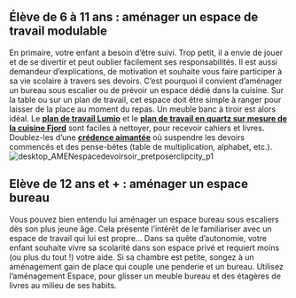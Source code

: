 ## Élève de 6 à 11 ans : aménager un espace de travail modulable
En primaire, votre enfant a besoin d’être suivi. Trop petit, il a envie de jouer et de se divertir et peut oublier facilement ses responsabilités. Il est aussi demandeur d’explications, de motivation et souhaite vous faire participer à sa vie scolaire à travers ses devoirs.
C’est pourquoi il convient d’aménager un bureau sous escalier ou de prévoir un espace dédié dans la cuisine.
Sur la table ou sur un plan de travail, cet espace doit être simple à ranger pour laisser de la place au moment du repas. Un meuble banc à tiroir est alors idéal.
Le [**plan de travail Lumio**](/cuisine-lumio-FPC200553) et le [**plan de travail en quartz sur mesure de la cuisine Fjord**](/cuisine-fjord-FPC200539) sont faciles à nettoyer, pour recevoir cahiers et livres. Doublez-les d’une [**crédence aimantée**](/credences-aimantees-FPC3019450) où suspendre les devoirs commencés et des pense-bêtes (table de multiplication, alphabet, etc.).
![desktop_AMENespacedevoirsoir_pretposerclipcity_p1](//statics.lapeyre.fr/img/contrib/2bdd4da30020cf75/desktop_AMENespacedevoirsoir_pretposerclipcity_p1.jpg)
##
## Elève de 12 ans et + : aménager un espace bureau
Vous pouvez bien entendu lui aménager un espace bureau sous escaliers dès son plus jeune âge. Cela présente l’intérêt de le familiariser avec un espace de travail qui lui est propre… Dans sa quête d’autonomie, votre enfant souhaite vivre sa scolarité dans son espace privé et requiert moins (ou plus du tout !) votre aide.
Si sa chambre est petite, songez à un aménagement gain de place qui couple une penderie et un bureau. Utilisez l’aménagement Espace, pour glisser un meuble bureau et des étagères de livres au milieu de ses habits.